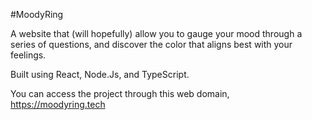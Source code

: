 #MoodyRing

A website that (will hopefully) allow you to gauge your mood through a series of questions, and discover the color that aligns best with your feelings.

Built using React, Node.Js, and TypeScript.

You can access the project through this web domain, https://moodyring.tech
